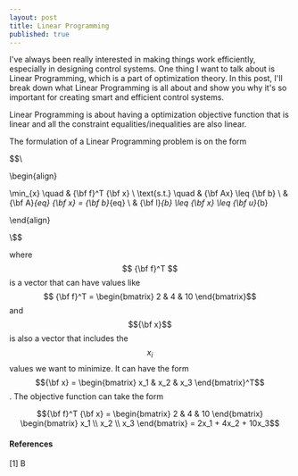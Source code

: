 ```yaml
---
layout: post
title: Linear Programming
published: true
---
```


I've always been really interested in making things work efficiently, especially in designing control systems. One thing I want to talk about is Linear Programming, which is a part of optimization theory. In this post, I'll break down what Linear Programming is all about and show you why it's so important for creating smart and efficient control systems.

Linear Programming is about having a optimization objective function that is linear and all the constraint equalities/inequalities are also linear.

The formulation of a Linear Programming problem is on the form

$$\\

\begin{align}

\min_{x} \quad & {\bf f}^T {\bf x} \\
\text{s.t.} \quad & {\bf Ax} \leq {\bf b} \\
& {\bf A}_{eq} {\bf x} = {\bf b}_{eq} \\
& {\bf l}_{b} \leq {\bf x} \leq {\bf u}_{b}

\end{align}

\\$$

where $$ {\bf f}^T $$ is a vector that can have values like 
$$ {\bf f}^T = \begin{bmatrix} 2 & 4 & 10 \end{bmatrix}$$ and $${\bf x}$$ is also a vector that includes the $$x_i$$ values we want to minimize.
It can have the form $${\bf x} = \begin{bmatrix} x_1 & x_2 & x_3 \end{bmatrix}^T$$.
The objective function can take the form

$${\bf f}^T {\bf x} = \begin{bmatrix} 2 & 4 & 10 \end{bmatrix} \begin{bmatrix} x_1 \\ x_2 \\ x_3 \end{bmatrix} = 2x_1 + 4x_2 + 10x_3$$ 


<!-- https://www.youtube.com/watch?v=bOKbSSxo8TA -->

#### References

[1]  B
